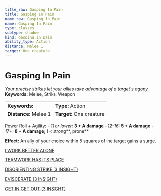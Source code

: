 ```yaml
---
title_raw: Gasping In Pain
title: Gasping In Pain
name_raw: Gasping In Pain
name: Gasping In Pain
type: classes
subtype: shadow
kind: gasping in pain
ability_type: Action
distance: Melee 1
target: One creature
---
```


# Gasping In Pain

*Your precise strikes let your allies take advantage of a target's agony.* **Keywords:** Melee, Strike, Weapon

|                       |                          |
| :-------------------- | :----------------------- |
| **Keywords:**         | **Type:** Action         |
| **Distance:** Melee 1 | **Target:** One creature |

Power Roll + Agility: - *11 or lower:* **3 + A damage** - *12-16:* **5 + A damage** - *17+:* **8 + A damage;** I \< strong\*\*, prone\*\*

**Effect:** An ally of your choice within 5 squares of the target gains a surge.

[I WORK BETTER ALONE](./I%20Work%20Better%20Alone.md)

[TEAMWORK HAS ITS PLACE](./Teamwork%20Has%20Its%20Place/Teamwork%20Has%20Its%20Place.md)

[DISORIENTING STRIKE (3 INSIGHT)](./Disorienting%20Strike.md)

[EVISCERATE (3 INSIGHT)](./Eviscerate.md)

[GET IN GET OUT (3 INSIGHT)](./Get%20In%20Get%20Out/Get%20In%20Get%20Out.md)
